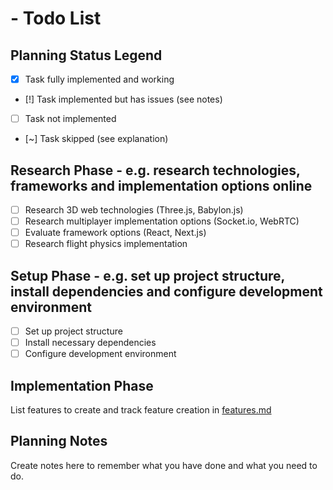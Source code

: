 # <project>  - Todo List

## Planning Status Legend

- [x] Task fully implemented and working
- [!] Task implemented but has issues (see notes)
- [ ] Task not implemented
- [~] Task skipped (see explanation)

## Research Phase - e.g. research technologies, frameworks and implementation options online

- [ ] Research 3D web technologies (Three.js, Babylon.js)
- [ ] Research multiplayer implementation options (Socket.io, WebRTC)
- [ ] Evaluate framework options (React, Next.js)
- [ ] Research flight physics implementation

## Setup Phase - e.g. set up project structure, install dependencies and configure development environment

- [ ] Set up project structure
- [ ] Install necessary dependencies
- [ ] Configure development environment

## Implementation Phase

List features to create and track feature creation in [features.md](features.md)

## Planning Notes
Create notes here to remember what you have done and what you need to do.